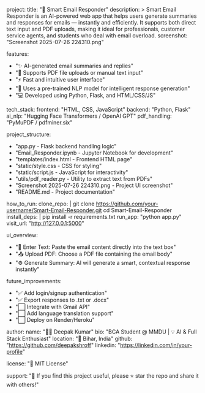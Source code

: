 project:
  title: "🧠 Smart Email Responder"
  description: >
    Smart Email Responder is an AI-powered web app that helps users generate summaries 
    and responses for emails — instantly and efficiently. It supports both direct text 
    input and PDF uploads, making it ideal for professionals, customer service agents, 
    and students who deal with email overload.
  screenshot: "Screenshot 2025-07-26 224310.png"

features:
  - "✨ AI-generated email summaries and replies"
  - "📄 Supports PDF file uploads or manual text input"
  - "⚡ Fast and intuitive user interface"
  - "🧠 Uses a pre-trained NLP model for intelligent response generation"
  - "💻 Developed using Python, Flask, and HTML/CSS/JS"

tech_stack:
  frontend: "HTML, CSS, JavaScript"
  backend: "Python, Flask"
  ai_nlp: "Hugging Face Transformers / OpenAI GPT"
  pdf_handling: "PyMuPDF / pdfminer.six"

project_structure:
  - "app.py - Flask backend handling logic"
  - "Email_Responder.ipynb - Jupyter Notebook for development"
  - "templates/index.html - Frontend HTML page"
  - "static/style.css - CSS for styling"
  - "static/script.js - JavaScript for interactivity"
  - "utils/pdf_reader.py - Utility to extract text from PDFs"
  - "Screenshot 2025-07-26 224310.png - Project UI screenshot"
  - "README.md - Project documentation"

how_to_run:
  clone_repo: |
    git clone https://github.com/your-username/Smart-Email-Responder.git
    cd Smart-Email-Responder
  install_deps: |
    pip install -r requirements.txt
  run_app: "python app.py"
  visit_url: "http://127.0.0.1:5000"

ui_overview:
  - "📝 Enter Text: Paste the email content directly into the text box"
  - "📤 Upload PDF: Choose a PDF file containing the email body"
  - "⚙️ Generate Summary: AI will generate a smart, contextual response instantly"

future_improvements:
  - "✅ Add login/signup authentication"
  - "✅ Export responses to .txt or .docx"
  - "⬜ Integrate with Gmail API"
  - "⬜ Add language translation support"
  - "⬜ Deploy on Render/Heroku"

author:
  name: "👨‍💻 Deepak Kumar"
  bio: "BCA Student @ MMDU | 💡 AI & Full Stack Enthusiast"
  location: "📍 Bihar, India"
  github: "https://github.com/deepakshroff"
  linkedin: "https://linkedin.com/in/your-profile"

license: "📄 MIT License"

support: "🙌 If you find this project useful, please ⭐ star the repo and share it with others!"
